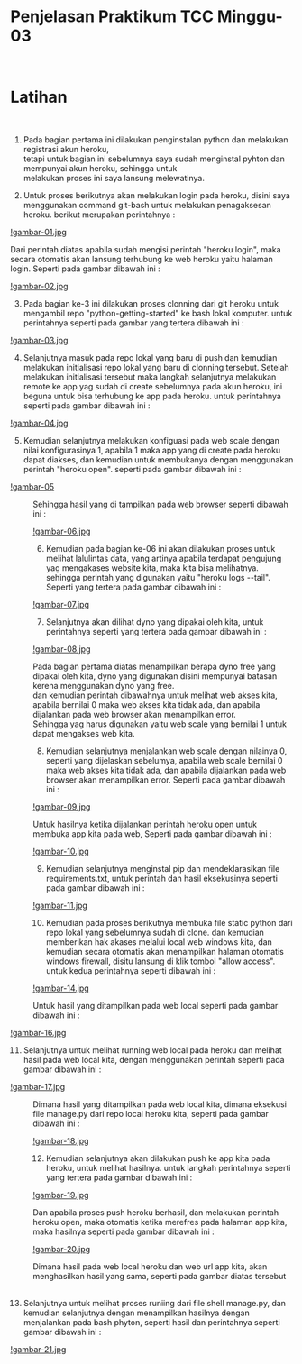 # Penjelasan Praktikum TCC Minggu-03
<br/>

# Latihan
<br/>

1. Pada bagian pertama ini dilakukan penginstalan python dan melakukan registrasi akun heroku, <br/>
tetapi untuk bagian ini sebelumnya saya sudah menginstal pyhton dan mempunyai akun heroku, sehingga untuk<br/>
melakukan proses ini saya lansung melewatinya.

2. Untuk proses berikutnya akan melakukan login pada heroku, disini saya menggunakan command git-bash untuk melakukan penagaksesan heroku. berikut merupakan perintahnya :<br/>

[!gambar-01.jpg](/minggu-03/Latihan/gambar-01.jpg)

<bb>Dari perintah diatas apabila sudah mengisi perintah "heroku login", maka secara otomatis akan lansung terhubung ke web heroku yaitu halaman login. Seperti pada gambar dibawah ini :</bb><br/>

[!gambar-02.jpg](/minggu-03/Latihan/gambar-02.jpg)

3. Pada bagian ke-3 ini dilakukan proses clonning dari git heroku untuk mengambil repo "python-getting-started" ke bash lokal komputer. untuk perintahnya seperti pada gambar yang tertera dibawah ini :<br/>

[!gambar-03.jpg](/minggu-03/Latihan/gambar-03.jpg)

4. Selanjutnya masuk pada repo lokal yang baru di push dan kemudian melakukan initialisasi repo lokal yang baru di clonning tersebut. Setelah melakukan initialisasi tersebut maka langkah selanjutnya melakukan remote ke app yag sudah di create sebelumnya pada akun heroku, ini beguna untuk bisa terhubung ke app pada heroku. untuk perintahnya seperti pada gambar dibawah ini :<br/>

[!gambar-04.jpg](/minggu-03/Latihan/gambar-04.jpg)

5. Kemudian selanjutnya melakukan konfiguasi pada web scale dengan nilai konfigurasinya 1, apabila 1 maka app yang di create pada heroku dapat diakses, dan kemudian untuk membukanya dengan menggunakan perintah "heroku open". seperti pada gambar dibawah ini :<br/>

[!gambar-05](/minggu-03/Latihan/gambar-05.jpg)

<dd>Sehingga hasil yang di tampilkan pada web browser seperti dibawah ini :<br/>

[!gambar-06.jpg](/minggu-03/Latihan/gambar-06.jpg)

6. Kemudian pada bagian ke-06 ini akan dilakukan proses untuk melihat lalulintas data, yang artinya apabila terdapat pengujung yag mengakases website kita, maka kita bisa melihatnya. sehingga perintah yang digunakan yaitu "heroku logs --tail". Seperti yang tertera pada gambar dibawah ini :<br/>

[!gambar-07.jpg](/minggu-03/Latihan/gambar-07.jpg)

7. Selanjutnya akan dilihat dyno yang dipakai oleh kita, untuk perintahnya seperti yang tertera pada gambar dibawah ini :<br/>

[!gambar-08.jpg](/minggu-03/Latihan/gambar-08.jpg)

<dd>Pada bagian pertama diatas menampilkan berapa dyno free yang dipakai oleh kita, dyno yang digunakan disini mempunyai batasan kerena menggunakan dyno yang free.<br/>
dan kemudian perintah dibawahnya untuk melihat web akses kita, apabila bernilai 0 maka web akses kita tidak ada, dan apabila dijalankan pada web browser akan menampilkan error.<br/>
Sehingga yag harus digunakan yaitu web scale yang bernilai 1 untuk dapat mengakses web kita.<br/>


8. Kemudian selanjutnya menjalankan web scale dengan nilainya 0, seperti yang dijelaskan sebelumya, apabila web scale bernilai 0 maka web akses kita tidak ada, dan apabila dijalankan pada web browser akan menampilkan error. Seperti pada gambar dibawah ini :<br/>

[!gambar-09.jpg](/minggu-03/Latihan/gambar-09.jpg)

<dd>Untuk hasilnya ketika dijalankan perintah heroku open untuk membuka app kita pada web, Seperti pada gambar dibawah ini :<br/>

[!gambar-10.jpg](/minggu-03/Latihan/gambar-10.jpg)

9. Kemudian selanjutnya menginstal pip dan mendeklarasikan file requirements.txt, untuk perintah dan hasil eksekusinya seperti pada gambar dibawah ini :<br/>

[!gambar-11.jpg](/minggu-03/Latihan/gambar-11.jpg)

10. Kemudian pada proses berikutnya membuka file static python dari repo lokal yang sebelumnya sudah di clone. dan kemudian memberikan hak akases melalui local web windows kita, dan kemudian secara otomatis akan menampilkan halaman otomatis windows firewall, disitu lansung di klik tombol "allow access". untuk kedua perintahnya seperti dibawah ini :<br/>

[!gambar-14.jpg](/minggu-03/Latihan/gambar-14.jpg)

<dd>Untuk hasil yang ditampilkan pada web local seperti pada gambar dibawah ini :<br/></dd>

[!gambar-16.jpg](/minggu-03/Latihan/gambar-16.jpg)

11. Selanjutnya untuk melihat running web local pada heroku dan melihat hasil pada web local kita, dengan menggunakan perintah seperti pada gambar dibawah ini :<br/>

[!gambar-17.jpg](/minggu-03/Latihan/gambar-17.jpg)

<dd>Dimana hasil yang ditampilkan pada web local kita, dimana eksekusi file manage.py dari repo local heroku kita, seperti pada gambar dibawah ini :<br/>

[!gambar-18.jpg](/minggu-03/Latihan/gambar-18.jpg)

12. Kemudian selanjutnya akan dilakukan push ke app kita pada heroku, untuk melihat hasilnya. untuk langkah perintahnya seperti yang tertera pada gambar dibawah ini :<br/>

[!gambar-19.jpg](/minggu-03/Latihan/gambar-19.jpg)

<dd>Dan apabila proses push heroku berhasil, dan melakukan perintah heroku open, maka otomatis ketika merefres pada halaman app kita, maka hasilnya seperti pada gambar dibawah ini :<br/>

[!gambar-20.jpg](/minggu-03/Latihan/gambar-20.jpg)

<dd>Dimana hasil pada web local heroku dan web url app kita, akan menghasilkan hasil yang sama, seperti pada gambar diatas tersebut</dd><br/>

13. Selanjutnya untuk melihat proses runiing dari file shell manage.py, dan kemudian selanjutnya dengan menampilkan hasilnya dengan menjalankan pada bash phyton, seperti hasil dan perintahnya seperti gambar dibawah ini :<br/>

[!gambar-21.jpg](/minggu-03/Latihan/gambar-21.jpg)
